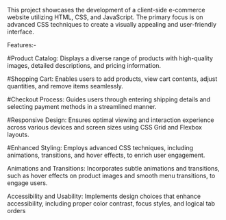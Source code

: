 This project showcases the development of a client-side e-commerce website utilizing HTML, CSS, and JavaScript. The primary focus is on advanced CSS techniques to create a visually appealing and user-friendly interface.

Features:-


#Product Catalog: Displays a diverse range of products with high-quality images, detailed descriptions, and pricing information.

#Shopping Cart: Enables users to add products, view cart contents, adjust quantities, and remove items seamlessly.

#Checkout Process: Guides users through entering shipping details and selecting payment methods in a streamlined manner.

#Responsive Design: Ensures optimal viewing and interaction experience across various devices and screen sizes using CSS Grid and Flexbox layouts.

#Enhanced Styling: Employs advanced CSS techniques, including animations, transitions, and hover effects, to enrich user engagement.




Animations and Transitions: Incorporates subtle animations and transitions, such as hover effects on product images and smooth menu transitions, to engage users. 

Accessibility and Usability: Implements design choices that enhance accessibility, including proper color contrast, focus styles, and logical tab orders

